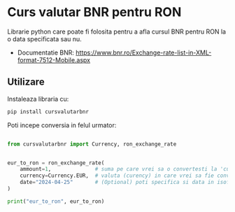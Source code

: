 # Curs valutar BNR pentru RON

Librarie python care poate fi folosita pentru a afla cursul BNR pentru RON la o data specificata sau nu.

- Documentatie BNR: https://www.bnr.ro/Exchange-rate-list-in-XML-format-7512-Mobile.aspx

## Utilizare

Instaleaza libraria cu:

```py
pip install cursvalutarbnr
```

Poti incepe conversia in felul urmator:

```py

from cursvalutarbnr import Currency, ron_exchange_rate


eur_to_ron = ron_exchange_rate(
    ammount=1,              # suma pe care vrei sa o convertesti la 'currency'
    currency=Currency.EUR,  # valuta (curency) in care vrei sa fie convertita suma specificata in 'ammount' (poate fi si un simplu string ca: "EUR", "USD" etc)
    date="2024-04-25"       # (Optional) poti specifica si data in isoformat pentru care vrei sa fie convertita suma
)

print("eur_to_ron", eur_to_ron)

```
